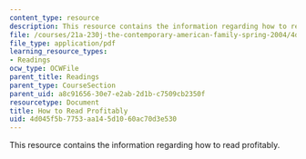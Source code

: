 ```yaml
---
content_type: resource
description: This resource contains the information regarding how to read profitably.
file: /courses/21a-230j-the-contemporary-american-family-spring-2004/4d045f5b7753aa145d1060ac70d3e530_MIT21A_230JS04_onreading.pdf
file_type: application/pdf
learning_resource_types:
- Readings
ocw_type: OCWFile
parent_title: Readings
parent_type: CourseSection
parent_uid: a8c91656-30e7-e2ab-2d1b-c7509cb2350f
resourcetype: Document
title: How to Read Profitably
uid: 4d045f5b-7753-aa14-5d10-60ac70d3e530
---
```

This resource contains the information regarding how to read profitably.

